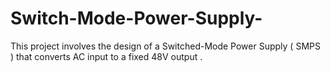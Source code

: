 # Switch-Mode-Power-Supply-

This project involves the design of a Switched-Mode Power Supply ( SMPS ) that converts AC input to a fixed 48V output . 
